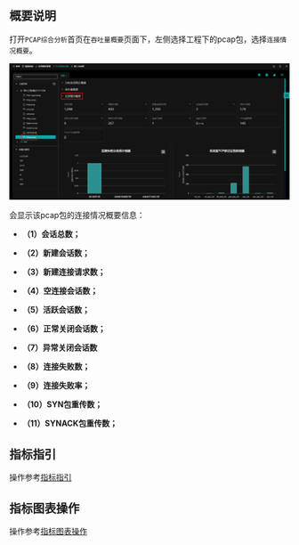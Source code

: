 ## 概要说明

打开`PCAP综合分析`首页在`吞吐量概要`页面下，左侧选择工程下的pcap包，选择`连接情况概要`。

![](./img/connect/01.png)

会显示该pcap包的连接情况概要信息：

- **（1）会话总数；**

- **（2）新建会话数；**

- **（3）新建连接请求数；**


- **（4）空连接会话数；**

- **（5）活跃会话数；**


- **（6）正常关闭会话数；**


- **（7）异常关闭会话数**

- **（8）连接失败数；**


- **（9）连接失败率；**


- **（10）SYN包重传数；**


- **（11）SYNACK包重传数；**

## 指标指引

操作参考[指标指引](zh-cn/analysis/statInfo?id=指标指引)

## 指标图表操作

操作参考[指标图表操作](zh-cn/analysis/statInfo?id=指标图表操作)

